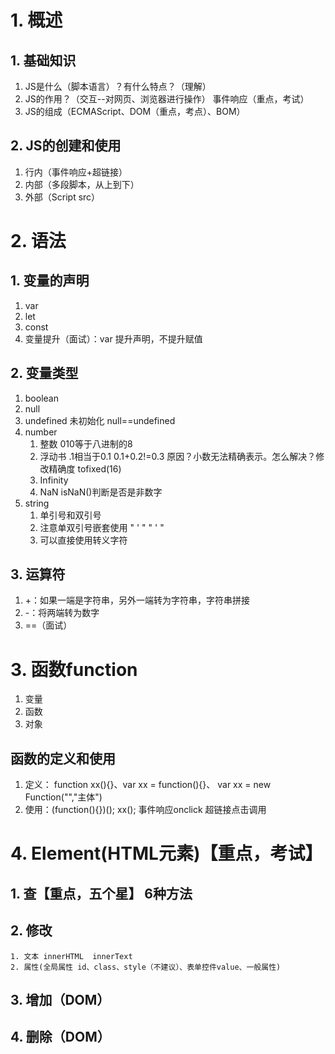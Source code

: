 # 1. 概述
## 1. 基础知识
1. JS是什么（脚本语言）？有什么特点？（理解）
2. JS的作用？（交互--对网页、浏览器进行操作） 事件响应（重点，考试）
3. JS的组成（ECMAScript、DOM（重点，考点）、BOM）
## 2. JS的创建和使用
1. 行内（事件响应+超链接）
2. 内部（多段脚本，从上到下）
3. 外部（Script src）

# 2. 语法
## 1. 变量的声明
1. var
2. let
3. const
4. 变量提升（面试）：var 提升声明，不提升赋值
## 2. 变量类型
1. boolean
2. null
3. undefined 未初始化  null==undefined
4. number
	1. 整数  010等于八进制的8
	2. 浮动书 .1相当于0.1  0.1+0.2!=0.3 原因？小数无法精确表示。怎么解决？修改精确度 tofixed(16)
	3. Infinity
	4. NaN  isNaN()判断是否是非数字
5. string
	1. 单引号和双引号
	2. 注意单双引号嵌套使用 "  \'  " " ' "
	3. 可以直接使用转义字符
## 3. 运算符
1. +：如果一端是字符串，另外一端转为字符串，字符串拼接
2. -：将两端转为数字
3. ==（面试）

# 3. 函数function
1. 变量
2. 函数
3. 对象
## 函数的定义和使用
1. 定义： function xx(){}、var xx = function(){}、 var xx = new Function("","主体")
2. 使用：(function(){})();  xx();  事件响应onclick 超链接点击调用

# 4. Element(HTML元素)【重点，考试】
## 1. 查【重点，五个星】 6种方法
## 2. 修改
	1. 文本 innerHTML  innerText
	2. 属性(全局属性 id、class、style（不建议）、表单控件value、一般属性)
## 3. 增加（DOM）
## 4. 删除（DOM）


